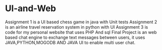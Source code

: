 # UI-and-Web
Assignment 1 is a UI based chess game in java with Unit tests
Assignment 2 is an airline travel reservation system in python with UI
Assignment 3 is code for my personal website that uses PHP And sql 
Final Project is an web based chat engine to exchange text messages between users, it uses JAVA,PYTHON,MOGODB 
AND JAVA UI to enable multi user chat.
